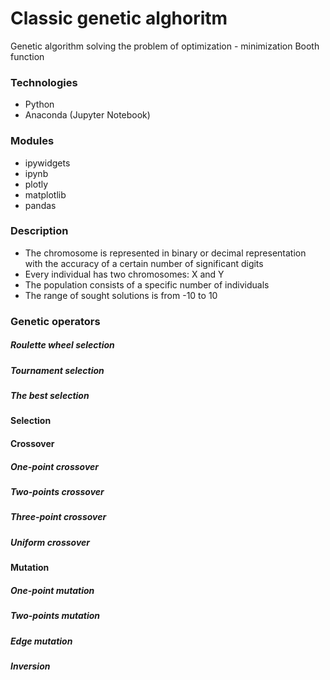 # Classic genetic alghoritm
Genetic algorithm solving the problem of optimization - minimization Booth function

### Technologies
* Python
* Anaconda (Jupyter Notebook)

### Modules
* ipywidgets
* ipynb
* plotly
* matplotlib
* pandas


### Description
* The chromosome is represented in binary or decimal representation with the accuracy of a certain number of significant digits
* Every individual has two chromosomes: X and Y
* The population consists of a specific number of individuals
* The range of sought solutions is from -10 to 10

### Genetic operators

##### Roulette wheel selection

##### Tournament selection

##### The best selection

#### Selection


#### Crossover

##### One-point crossover

##### Two-points crossover

##### Three-point crossover

##### Uniform crossover


#### Mutation

##### One-point mutation

##### Two-points mutation

##### Edge mutation

##### Inversion
